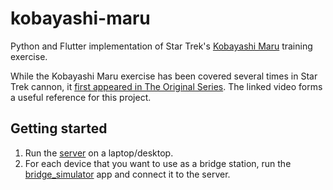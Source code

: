 # kobayashi-maru
Python and Flutter implementation of Star Trek's [Kobayashi Maru](https://en.wikipedia.org/wiki/Kobayashi_Maru) training exercise.

While the Kobayashi Maru exercise has been covered several times in Star Trek cannon, it [first appeared in The Original Series](https://www.youtube.com/watch?v=cU1ah6MOorg). 
The linked video forms a useful reference for this project.

## Getting started
1. Run the [server](bridge_simulator/packages/python_server) on a laptop/desktop.
2. For each device that you want to use as a bridge station, run the [bridge_simulator](bridge_simulator) app and connect it to the server.
